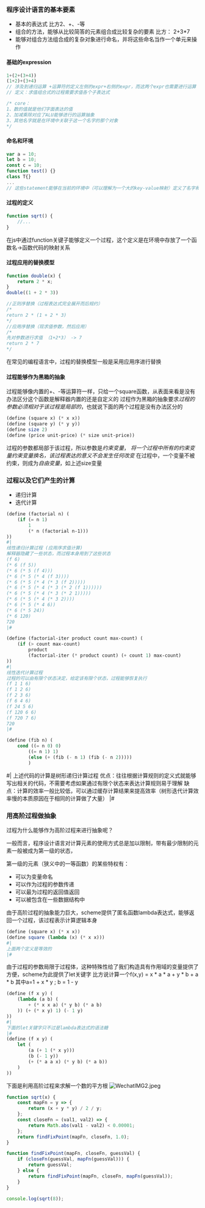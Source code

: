 ### 程序设计语言的基本要素
* 基本的表达式 比方2、+、-等
* 组合的方法，能够从比较简答的元素组合成比较复杂的要素 比方： 2+3*7
* 能够对组合方法组合成的复杂对象进行命名，并将这些命名当作一个单元来操作

#### 基础的expression
```js
1+(2+(3+4))
(1+2)+(3+4)
// 涉及到递归运算 +运算符的定义左侧的expr+右侧的expr，而这两个expr也需要进行运算
// 定义：求值组合式的过程需要求值各个子表达式

/* core：
1、数的值就是他们字面表达的值
2、加减乘除对应了ALU能够进行的运算抽象
3、其他名字就是在环境中关联于这一个名字的那个对象
*/
```
#### 命名和环境
```js
var a = 10;
let b = 10;
const c = 10;
function test() {}
class T{}
...
// 这些statement能够在当前的环境中（可以理解为一个大的key-value映射）定义了名字和对象的关联关系
```
#### 过程的定义
```js
function sqrt() {
    //...
}
```
在js中通过function关键子能够定义一个过程，这个定义是在环境中存放了一个函数名->函数代码的映射关系
#### 过程应用的替换模型
```js
function double(x) {
    return 2 * x;
}
double((1 + 2 * 3))

//正则序替换（过程表达式完全展开而后规约）
/*
return 2 * (1 + 2 * 3)
*/
//应用序替换（现求值参数，然后应用）
/*
先对参数进行求值 （1+2*3） -> 7
return 2 * 7
*/
```
在常见的编程语言中，过程的替换模型一般是采用应用序进行替换
#### 过程能够作为黑箱的抽象
过程能够像内置的+、-等运算符一样，只给一个square函数，从表面来看是没有办法区分这个函数是解释器内置的还是自定义的
过程作为黑箱的抽象要求*过程的参数必须相对于该过程是局部的*，也就说下面的两个过程是没有办法区分的
```scheme
(define (square x) (* x x))
(define (square y) (* y y))
(define size 2)
(define (price unit-price) (* size unit-price))
```
过程的参数都局部于该过程，所以参数是*约束变量*， *将一个过程中所有的约束变量约束变量换名，该过程表达的意义不会发生任何改变*
在过程中，一个变量不被约束，则成为*自由变量*，如上述size变量
### 过程以及它们产生的计算
* 递归计算
* 迭代计算
```scheme
(define (factorial n) (
    (if (= n 1)
        1
        (* n (factorial n-1)))
))
#|
线性递归计算过程 (应用序求值计算)
解释器隐藏了一些状态，而过程本身用到了这些状态
(f 6)
(* 6 (f 5))
(* 6 (* 5 (f 4)))
(* 6 (* 5 (* 4 (f 3))))
(* 6 (* 5 (* 4 (* 3 (f 2)))))
(* 6 (* 5 (* 4 (* 3 (* 2 (f 1))))))
(* 6 (* 5 (* 4 (* 3 (* 2 1)))))
(* 6 (* 5 (* 4 (* 3 2))))
(* 6 (* 5 (* 4 6))
(* 6 (* 5 24))
(* 6 120)
720
|#

(define (factorial-iter product count max-count) (
    (if (> count max-count) 
        product
        (factorial-iter (* product count) (+ count 1) max-count)
))
#|
线性迭代计算过程
过程的可以由有限个状态决定，给定该有限个状态，过程能够恢复执行
(f 1 1 6)
(f 1 2 6)
(f 2 3 6)
(f 6 4 6)
(f 24 5 6)
(f 120 6 6)
(f 720 7 6)
720
|#

(define (fib n) (
    cond ((= n 0) 0)
        ((= n 1) 1)
        (else (+ (fib (- n 1) (fib (- n 2)))))
        ) 
```
#|
上述代码的计算是树形递归计算过程
优点：往往根据计算规则的定义式就能够写出相关的代码，不需要考虑如果通过有限个状态来表达计算规则易于理解
缺点：计算的效率一般比较低，可以通过缓存计算结果来提高效率（树形迭代计算效率慢的本质原因在于相同的计算做了大量）
|#
### 用高阶过程做抽象
过程为什么能够作为高阶过程来进行抽象呢？

一般而言，程序设计语言对计算元素的使用方式总是加以限制，带有最少限制的元素一般被成为第一级的状态，

第一级的元素（狭义中的一等函数）的某些特权有：

* 可以为变量命名
* 可以作为过程的参数传递
* 可以最为过程的返回值返回
* 可以被包含在一些数据结构中

由于高阶过程的抽象能力巨大，scheme提供了匿名函数lambda表达式，能够返回一个过程，该过程表示计算逻辑本身
```scheme
(define (square x) (* x x))
(define square (lambda (x) (* x x)))
#|
上面两个定义是等效的
|#
```
由于过程的参数局限于过程体，这种特殊性给了我们构造具有作用域的变量提供了方便，scheme为此提供了let关键字
比方说计算一个f(x,y) = x * a * a + y * b + a \* b 其中a=1 + x * y ; b = 1 - y
```scheme
(define (f x y) (
    (lambda (a b) (
        + (* x x a) (* y b) (* a b)
    )) (+ (* x y) 1) (- 1 y)
))
#|
下面的let关键字只不过是lambda表达式的语法糖
|#
(define (f x y) (
    let (
        (a (+ 1 (* x y)))
        (b (- 1 y))
        (+ (* a a x) (* y b) (* a b))
    )
))
```
下面是利用高阶过程来求解一个数的平方根
![WechatIMG2.jpeg](https://i.loli.net/2019/11/01/Xv1QNpACFlgKSaH.jpg)
```js
function sqrt(x) {
    const mapFn = y => {
        return (x + y * y) / 2 / y;
    };
    const closeFn = (val1, val2) => {
        return Math.abs(val1 - val2) < 0.00001;
    };
    return findFixPoint(mapFn, closeFn, 1.0);
}

function findFixPoint(mapFn, closeFn, guessVal) {
    if (closeFn(guessVal, mapFn(guessVal))) {
        return guessVal;
    } else {
        return findFixPoint(mapFn, closeFn, mapFn(guessVal));
    }
}

console.log(sqrt(8));
```